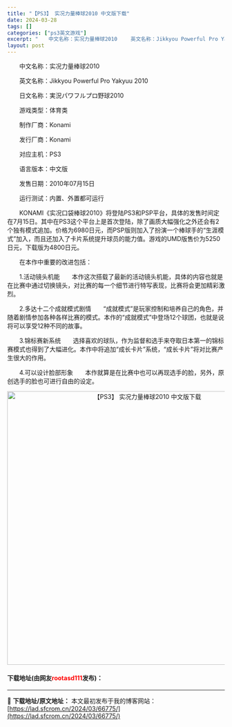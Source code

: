```yaml
---
title: "【PS3】 实况力量棒球2010 中文版下载"
date: 2024-03-28
tags: []
categories: ["ps3英文游戏"]
excerpt: "　　中文名称：实况力量棒球2010 　　英文名称：Jikkyou Powerful Pro Yakyuu 2010 　　日文名称：実況パワフルプロ野球2010 　　游戏类型：体育类 　　制作厂商：Konami 　　发行厂商：Konami 　　对应主机：PS3 　　语言版本：中文版 　　发售日期：20&hellip;"
layout: post
---
```


 <p>　　中文名称：实况力量棒球2010</p> <p>　　英文名称：Jikkyou Powerful Pro Yakyuu 2010</p> <p>　　日文名称：実況パワフルプロ野球2010</p> <p>　　游戏类型：体育类</p> <p>　　制作厂商：Konami</p> <p>　　发行厂商：Konami</p> <p>　　对应主机：PS3</p> <p>　　语言版本：中文版</p> <p>　　发售日期：2010年07月15日</p> <p>　　运行测试：内置、外置都可运行</p> <p>　　KONAMI《实况口袋棒球2010》将登陆PS3和PSP平台，具体的发售时间定在7月15日。其中在PS3这个平台上是首次登陆，除了画质大幅强化之外还会有2个独有模式追加。价格为6980日元，而PSP版则加入了扮演一个棒球手的&ldquo;生涯模式&rdquo;加入，而且还加入了卡片系统提升球员的能力值。游戏的UMD版售价为5250日元，下载版为4800日元。</p> <p>　　在本作中重要的改进包括：</p> <p>　　1.活动镜头机能　　本作这次搭载了最新的活动镜头机能，具体的内容也就是在比赛中通过切换镜头，对比赛的每一个细节进行特写表现，比赛将会更加精彩激烈。</p> <p>　　2.多达十二个成就模式剧情　　&ldquo;成就模式&rdquo;是玩家控制和培养自己的角色，并随着剧情参加各种各样比赛的模式。本作的&ldquo;成就模式&rdquo;中登场12个球团，也就是说将可以享受12种不同的故事。</p> <p>　　3.锦标赛新系统　　选择喜欢的球队，作为监督和选手来夺取日本第一的锦标赛模式也得到了大幅进化。本作中将追加&ldquo;成长卡片&rdquo;系统，&ldquo;成长卡片&rdquo;将对比赛产生很大的作用。</p> <p>　　4.可以设计脸部形象　　本作就算是在比赛中也可以再现选手的脸，另外，原创选手的脸也可进行自由的设定。</p> <p align="center"><img align="" border="0" src="https://lad.sfcrom.cn/wp-content/uploads/2024/03/20240328_66051bf92821f.jpg" width="634" alt="【PS3】 实况力量棒球2010 中文版下载" /></p> <p><h4>下载地址(由网友<font color="red">rootasd111</font>发布)：</h4></p> 

---
📖 **下载地址/原文地址：** 本文最初发布于我的博客网站：[https://lad.sfcrom.cn/2024/03/66775/](https://lad.sfcrom.cn/2024/03/66775/)
